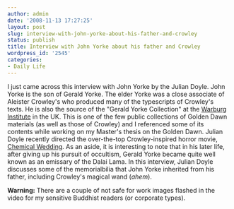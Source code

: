 ```yaml
---
author: admin
date: '2008-11-13 17:27:25'
layout: post
slug: interview-with-john-yorke-about-his-father-and-crowley
status: publish
title: Interview with John Yorke about his father and Crowley
wordpress_id: '2545'
categories:
- Daily Life
---
```


I just came across this interview with John Yorke by the Julian Doyle.
John Yorke is the son of Gerald Yorke. The elder Yorke was a close
associate of Aleister Crowley's who produced many of the typescripts of
Crowley's texts. He is also the source of the "Gerald Yorke Collection"
at the [Warburg Institute](http://warburg.sas.ac.uk/) in the UK. This is
one of the few public collections of Golden Dawn materials (as well as
those of Crowley) and I referenced some of its contents while working on
my Master's thesis on the Golden Dawn. Julian Doyle recently directed
the over-the-top Crowley-inspired horror movie, [Chemical
Wedding](http://www.chemicalweddingmovie.com/). As an aside, it is
interesting to note that in his later life, after giving up his pursuit
of occultism, Gerald Yorke became quite well known as an emissary of the
Dalai Lama. In this interview, Julian Doyle discusses some of the
memorialbilia that John Yorke inherited from his father, including
Crowley's magical wand (*ahem*).

**Warning:** There are a couple of not safe for work images flashed in
the video for my sensitive Buddhist readers (or corporate types).
